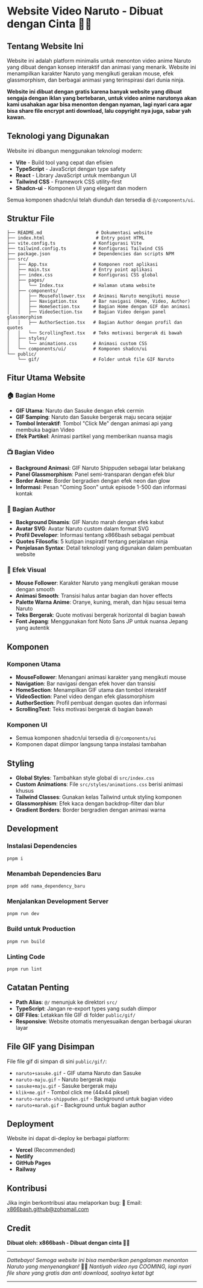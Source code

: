 # Website Video Naruto - Dibuat dengan Cinta 🥰💖

## Tentang Website Ini

Website ini adalah platform minimalis untuk menonton video anime Naruto yang dibuat dengan konsep interaktif dan animasi yang menarik. Website ini menampilkan karakter Naruto yang mengikuti gerakan mouse, efek glassmorphism, dan berbagai animasi yang terinspirasi dari dunia ninja.

**Website ini dibuat dengan gratis karena banyak website yang dibuat sengaja dengan iklan yang bertebaran, untuk video anime narutonya akan kami usahakan agar bisa menonton dengan nyaman, lagi nyari cara agar bisa share file encrypt anti download, lalu copyright nya juga, sabar yah kawan.**

## Teknologi yang Digunakan

Website ini dibangun menggunakan teknologi modern:

- **Vite** - Build tool yang cepat dan efisien
- **TypeScript** - JavaScript dengan type safety
- **React** - Library JavaScript untuk membangun UI
- **Tailwind CSS** - Framework CSS utility-first
- **Shadcn-ui** - Komponen UI yang elegant dan modern

Semua komponen shadcn/ui telah diunduh dan tersedia di `@/components/ui`.

## Struktur File

```
├── README.md                    # Dokumentasi website
├── index.html                   # Entry point HTML
├── vite.config.ts              # Konfigurasi Vite
├── tailwind.config.ts          # Konfigurasi Tailwind CSS
├── package.json                # Dependencies dan scripts NPM
├── src/
│   ├── App.tsx                 # Komponen root aplikasi
│   ├── main.tsx                # Entry point aplikasi
│   ├── index.css               # Konfigurasi CSS global
│   ├── pages/
│   │   └── Index.tsx           # Halaman utama website
│   ├── components/
│   │   ├── MouseFollower.tsx   # Animasi Naruto mengikuti mouse
│   │   ├── Navigation.tsx      # Bar navigasi (Home, Video, Author)
│   │   ├── HomeSection.tsx     # Bagian Home dengan GIF dan animasi
│   │   ├── VideoSection.tsx    # Bagian Video dengan panel glassmorphism
│   │   ├── AuthorSection.tsx   # Bagian Author dengan profil dan quotes
│   │   └── ScrollingText.tsx   # Teks motivasi bergerak di bawah
│   ├── styles/
│   │   └── animations.css      # Animasi custom CSS
│   └── components/ui/          # Komponen shadcn/ui
└── public/
    └── gif/                    # Folder untuk file GIF Naruto
```

## Fitur Utama Website

### 🏠 Bagian Home
- **GIF Utama**: Naruto dan Sasuke dengan efek cermin
- **GIF Samping**: Naruto dan Sasuke bergerak maju secara sejajar
- **Tombol Interaktif**: Tombol "Click Me" dengan animasi api yang membuka bagian Video
- **Efek Partikel**: Animasi partikel yang memberikan nuansa magis

### 📺 Bagian Video
- **Background Animasi**: GIF Naruto Shippuden sebagai latar belakang
- **Panel Glassmorphism**: Panel semi-transparan dengan efek blur
- **Border Anime**: Border bergradien dengan efek neon dan glow
- **Informasi**: Pesan "Coming Soon" untuk episode 1-500 dan informasi kontak

### 👤 Bagian Author
- **Background Dinamis**: GIF Naruto marah dengan efek kabut
- **Avatar SVG**: Avatar Naruto custom dalam format SVG
- **Profil Developer**: Informasi tentang x866bash sebagai pembuat
- **Quotes Filosofis**: 5 kutipan inspiratif tentang perjalanan ninja
- **Penjelasan Syntax**: Detail teknologi yang digunakan dalam pembuatan website

### 🎨 Efek Visual
- **Mouse Follower**: Karakter Naruto yang mengikuti gerakan mouse dengan smooth
- **Animasi Smooth**: Transisi halus antar bagian dan hover effects
- **Palette Warna Anime**: Oranye, kuning, merah, dan hijau sesuai tema Naruto
- **Teks Bergerak**: Quote motivasi bergerak horizontal di bagian bawah
- **Font Jepang**: Menggunakan font Noto Sans JP untuk nuansa Jepang yang autentik

## Komponen

### Komponen Utama
- **MouseFollower**: Menangani animasi karakter yang mengikuti mouse
- **Navigation**: Bar navigasi dengan efek hover dan transisi
- **HomeSection**: Menampilkan GIF utama dan tombol interaktif
- **VideoSection**: Panel video dengan efek glassmorphism
- **AuthorSection**: Profil pembuat dengan quotes dan informasi
- **ScrollingText**: Teks motivasi bergerak di bagian bawah

### Komponen UI
- Semua komponen shadcn/ui tersedia di `@/components/ui`
- Komponen dapat diimpor langsung tanpa instalasi tambahan

## Styling

- **Global Styles**: Tambahkan style global di `src/index.css`
- **Custom Animations**: File `src/styles/animations.css` berisi animasi khusus
- **Tailwind Classes**: Gunakan kelas Tailwind untuk styling komponen
- **Glassmorphism**: Efek kaca dengan backdrop-filter dan blur
- **Gradient Borders**: Border bergradien dengan animasi warna

## Development

### Instalasi Dependencies
```shell
pnpm i
```

### Menambah Dependencies Baru
```shell
pnpm add nama_dependency_baru
```

### Menjalankan Development Server
```shell
pnpm run dev
```

### Build untuk Production
```shell
pnpm run build
```

### Linting Code
```shell
pnpm run lint
```

## Catatan Penting

- **Path Alias**: `@/` menunjuk ke direktori `src/`
- **TypeScript**: Jangan re-export types yang sudah diimpor
- **GIF Files**: Letakkan file GIF di folder `public/gif/`
- **Responsive**: Website otomatis menyesuaikan dengan berbagai ukuran layar

## File GIF yang Disimpan

File file gif di simpan di sini `public/gif/`:
- `naruto+sasuke.gif` - GIF utama Naruto dan Sasuke
- `naruto-maju.gif` - Naruto bergerak maju
- `sasuke+maju.gif` - Sasuke bergerak maju  
- `klik+me.gif` - Tombol click me (44x44 piksel)
- `naruto-naruto-shippuden.gif` - Background untuk bagian video
- `naruto+marah.gif` - Background untuk bagian author

## Deployment

Website ini dapat di-deploy ke berbagai platform:
- **Vercel** (Recommended)
- **Netlify**
- **GitHub Pages**
- **Railway**

## Kontribusi

Jika ingin berkontribusi atau melaporkan bug:
📧 Email: x866bash.github@zohomail.com

## Credit

**Dibuat oleh: x866bash - Dibuat dengan cinta 🥰💖**

---

*Dattebayo! Semoga website ini bisa memberikan pengalaman menonton Naruto yang menyenangkan!* 🍜🥷
*Nantiyah video nya COOMING, lagi nyari file share yang gratis dan anti download, soalnya ketat bgt*

---
